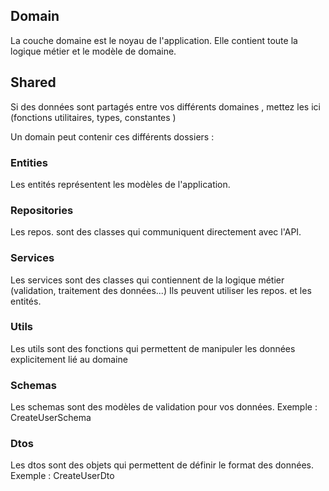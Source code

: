 ## Domain

La couche domaine est le noyau de l'application. Elle contient toute la logique métier et le modèle de domaine.

## Shared

Si des données sont partagés entre vos différents domaines , mettez les ici (fonctions utilitaires, types, constantes )

Un domain peut contenir ces différents dossiers :

### Entities

Les entités représentent les modèles de l'application.

### Repositories

Les repos. sont des classes qui communiquent directement avec l'API.

### Services

Les services sont des classes qui contiennent de la logique métier (validation, traitement des données...)
Ils peuvent utiliser les repos. et les entités.

### Utils

Les utils sont des fonctions qui permettent de manipuler les données explicitement lié au domaine

### Schemas

Les schemas sont des modèles de validation pour vos données.
Exemple : CreateUserSchema

### Dtos

Les dtos sont des objets qui permettent de définir le format des données.
Exemple : CreateUserDto
